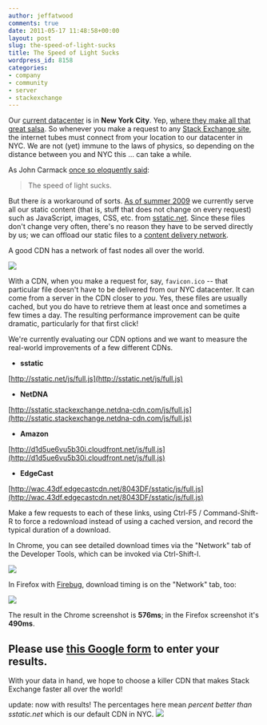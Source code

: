 ```yaml
---
author: jeffatwood
comments: true
date: 2011-05-17 11:48:58+00:00
layout: post
slug: the-speed-of-light-sucks
title: The Speed of Light Sucks
wordpress_id: 8158
categories:
- company
- community
- server
- stackexchange
---
```


Our [current datacenter](http://blog.serverfault.com/post/1432571770/) is in **New York City**. Yep, [where they make all that great salsa](http://www.youtube.com/results?search_query=%22pace+picante%22+get+a+rope). So whenever you make a request to any [Stack Exchange site](http://stackexchange.com/sites), the internet tubes must connect from your location to our datacenter in NYC. We are not (yet) immune to the laws of physics, so depending on the distance between you and NYC this ... can take a while.

As John Carmack [once so eloquently said](http://www.wired.com/wired/archive/4.08/id_pr.html):



<blockquote>
  The speed of light sucks.
</blockquote>



But there _is_ a workaround of sorts. [As of summer 2009](http://blog.stackoverflow.com/2009/08/a-few-speed-improvements/) we currently serve all our static content (that is, stuff that does not change on every request) such as JavaScript, images, CSS, etc. from [sstatic.net](http://sstatic.net). Since these files don't change very often, there's no reason they have to be served directly by us; we can offload our static files to a [content delivery network](http://en.wikipedia.org/wiki/Content_delivery_network).

A good CDN has a network of fast nodes all over the world.

![](http://blog.stackoverflow.com/wp-content/uploads/cdn-world-map.png)

With a CDN, when you make a request for, say, `favicon.ico` -- that particular file doesn't have to be delivered from our NYC datacenter. It can come from a server in the CDN closer to _you_. Yes, these files are usually cached, but you do have to retrieve them at least once and sometimes a few times a day. The resulting performance improvement can be quite dramatic, particularly for that first click!

We're currently evaluating our CDN options and we want to measure the real-world improvements of a few different CDNs.





  * **sstatic**  

[http://sstatic.net/js/full.js](http://sstatic.net/js/full.js)


  * **NetDNA**  

[http://sstatic.stackexchange.netdna-cdn.com/js/full.js](http://sstatic.stackexchange.netdna-cdn.com/js/full.js)


  * **Amazon**  

[http://d1d5ue6vu5b30i.cloudfront.net/js/full.js](http://d1d5ue6vu5b30i.cloudfront.net/js/full.js)


  * **EdgeCast**  

[http://wac.43df.edgecastcdn.net/8043DF/sstatic/js/full.js](http://wac.43df.edgecastcdn.net/8043DF/sstatic/js/full.js)



Make a few requests to each of these links, using Ctrl-F5 / Command-Shift-R to force a redownload instead of using a cached version, and record the typical duration of a download.

In Chrome, you can see detailed download times via the "Network" tab of the Developer Tools, which can be invoked via Ctrl-Shift-I.

![](http://blog.stackoverflow.com/wp-content/uploads/chrome-dev-tools-network.png)

In Firefox with [Firebug](http://getfirebug.com/), download timing is on the "Network" tab, too:

![](http://blog.stackoverflow.com/wp-content/uploads/firefox-firebug-network.png)

The result in the Chrome screenshot is **576ms**; in the Firefox screenshot it's **490ms**.



## Please use [this Google form](https://spreadsheets.google.com/spreadsheet/viewform?formkey=dGx1RW1sNHlzMDR4UV9TODZCWk9fNFE6MQ) to enter your results.



With your data in hand, we hope to choose a killer CDN that makes Stack Exchange faster all over the world!



update: now with results! The percentages here mean _percent better than sstatic.net_ which is our default CDN in NYC.
![](http://blog.stackoverflow.com/wp-content/uploads/cdn-performance-test-world-map.png)



